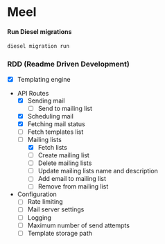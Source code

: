 # Meel

#### Run Diesel migrations

```bash
diesel migration run
```

### RDD (Readme Driven Development)

- [x] Templating engine
- API Routes
    - [x] Sending mail
        - [ ] Send to mailing list
    - [x] Scheduling mail
    - [x] Fetching mail status
    - [ ] Fetch templates list
    - [ ] Mailing lists
        - [x] Fetch lists
        - [ ] Create mailing list
        - [ ] Delete mailing lists
        - [ ] Update mailing lists name and description
        - [ ] Add email to mailing list
        - [ ] Remove from mailing list
- Configuration
    - [ ] Rate limiting
    - [ ] Mail server settings
    - [ ] Logging
    - [ ] Maximum number of send attempts
    - [ ] Template storage path
